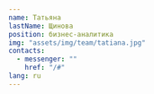 ```yaml
---
name: Татьяна
lastName: Щинова
position: бизнес-аналитика
img: "assets/img/team/tatiana.jpg"
contacts:
  - messenger: ""
    href: "/#"
lang: ru
---
```

